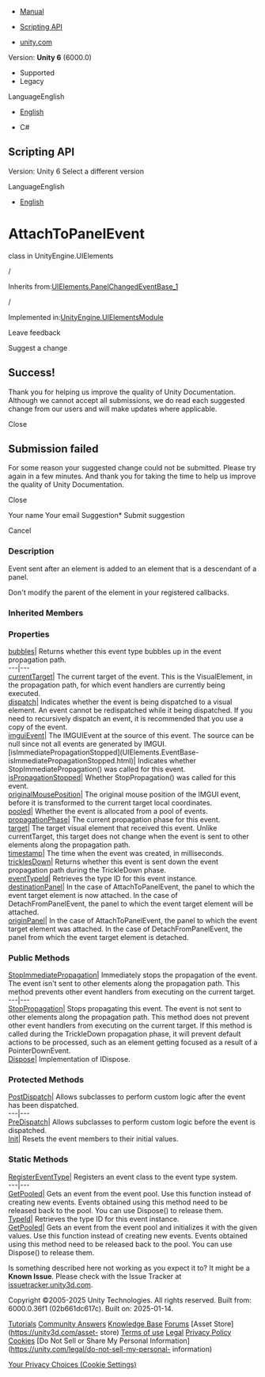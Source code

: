 [ ]()

  * [Manual](../Manual/index.html)
  * [Scripting API](../ScriptReference/index.html)

  * [unity.com](https://unity.com/)

Version: **Unity 6** (6000.0)

  * Supported
  * Legacy

LanguageEnglish

  * [English]()

  * C#

[ ](https://docs.unity3d.com)

## Scripting API

Version: Unity 6 Select a different version

LanguageEnglish

  * [English]()

# AttachToPanelEvent

class in UnityEngine.UIElements

/

Inherits
from:[UIElements.PanelChangedEventBase_1](UIElements.PanelChangedEventBase_1.html)

/

Implemented
in:[UnityEngine.UIElementsModule](UnityEngine.UIElementsModule.html)

Leave feedback

Suggest a change

## Success!

Thank you for helping us improve the quality of Unity Documentation. Although
we cannot accept all submissions, we do read each suggested change from our
users and will make updates where applicable.

Close

## Submission failed

For some reason your suggested change could not be submitted. Please <a>try
again</a> in a few minutes. And thank you for taking the time to help us
improve the quality of Unity Documentation.

Close

Your name Your email Suggestion* Submit suggestion

Cancel

[ ]()

### Description

Event sent after an element is added to an element that is a descendant of a
panel.

Don't modify the parent of the element in your registered callbacks.

### Inherited Members

### Properties

[bubbles](UIElements.EventBase-bubbles.html)|  Returns whether this event type
bubbles up in the event propagation path.  
---|---  
[currentTarget](UIElements.EventBase-currentTarget.html)|  The current target
of the event. This is the VisualElement, in the propagation path, for which
event handlers are currently being executed.  
[dispatch](UIElements.EventBase-dispatch.html)|  Indicates whether the event
is being dispatched to a visual element. An event cannot be redispatched while
it being dispatched. If you need to recursively dispatch an event, it is
recommended that you use a copy of the event.  
[imguiEvent](UIElements.EventBase-imguiEvent.html)|  The IMGUIEvent at the
source of this event. The source can be null since not all events are
generated by IMGUI.  
[isImmediatePropagationStopped](UIElements.EventBase-
isImmediatePropagationStopped.html)|  Indicates whether
StopImmediatePropagation() was called for this event.  
[isPropagationStopped](UIElements.EventBase-isPropagationStopped.html)|
Whether StopPropagation() was called for this event.  
[originalMousePosition](UIElements.EventBase-originalMousePosition.html)|  The
original mouse position of the IMGUI event, before it is transformed to the
current target local coordinates.  
[pooled](UIElements.EventBase-pooled.html)|  Whether the event is allocated
from a pool of events.  
[propagationPhase](UIElements.EventBase-propagationPhase.html)|  The current
propagation phase for this event.  
[target](UIElements.EventBase-target.html)|  The target visual element that
received this event. Unlike currentTarget, this target does not change when
the event is sent to other elements along the propagation path.  
[timestamp](UIElements.EventBase-timestamp.html)|  The time when the event was
created, in milliseconds.  
[tricklesDown](UIElements.EventBase-tricklesDown.html)|  Returns whether this
event is sent down the event propagation path during the TrickleDown phase.  
[eventTypeId](UIElements.EventBase_1-eventTypeId.html)|  Retrieves the type ID
for this event instance.  
[destinationPanel](UIElements.PanelChangedEventBase_1-destinationPanel.html)|
In the case of AttachToPanelEvent, the panel to which the event target element
is now attached. In the case of DetachFromPanelEvent, the panel to which the
event target element will be attached.  
[originPanel](UIElements.PanelChangedEventBase_1-originPanel.html)|  In the
case of AttachToPanelEvent, the panel to which the event target element was
attached. In the case of DetachFromPanelEvent, the panel from which the event
target element is detached.  
  
### Public Methods

[StopImmediatePropagation](UIElements.EventBase.StopImmediatePropagation.html)|
Immediately stops the propagation of the event. The event isn't sent to other
elements along the propagation path. This method prevents other event handlers
from executing on the current target.  
---|---  
[StopPropagation](UIElements.EventBase.StopPropagation.html)|  Stops
propagating this event. The event is not sent to other elements along the
propagation path. This method does not prevent other event handlers from
executing on the current target. If this method is called during the
TrickleDown propagation phase, it will prevent default actions to be
processed, such as an element getting focused as a result of a
PointerDownEvent.  
[Dispose](UIElements.EventBase_1.Dispose.html)|  Implementation of IDispose.  
  
### Protected Methods

[PostDispatch](UIElements.EventBase.PostDispatch.html)|  Allows subclasses to
perform custom logic after the event has been dispatched.  
---|---  
[PreDispatch](UIElements.EventBase.PreDispatch.html)|  Allows subclasses to
perform custom logic before the event is dispatched.  
[Init](UIElements.PanelChangedEventBase_1.Init.html)|  Resets the event
members to their initial values.  
  
### Static Methods

[RegisterEventType](UIElements.EventBase.RegisterEventType.html)|  Registers
an event class to the event type system.  
---|---  
[GetPooled](UIElements.EventBase_1.GetPooled.html)|  Gets an event from the
event pool. Use this function instead of creating new events. Events obtained
using this method need to be released back to the pool. You can use Dispose()
to release them.  
[TypeId](UIElements.EventBase_1.TypeId.html)|  Retrieves the type ID for this
event instance.  
[GetPooled](UIElements.PanelChangedEventBase_1.GetPooled.html)|  Gets an event
from the event pool and initializes it with the given values. Use this
function instead of creating new events. Events obtained using this method
need to be released back to the pool. You can use Dispose() to release them.  
  
Is something described here not working as you expect it to? It might be a
**Known Issue**. Please check with the Issue Tracker at
[issuetracker.unity3d.com](https://issuetracker.unity3d.com).

Copyright ©2005-2025 Unity Technologies. All rights reserved. Built from:
6000.0.36f1 (02b661dc617c). Built on: 2025-01-14.

[Tutorials](https://unity3d.com/learn) [Community
Answers](https://answers.unity3d.com) [Knowledge
Base](https://support.unity3d.com/hc/en-us)
[Forums](https://forum.unity3d.com) [Asset Store](https://unity3d.com/asset-
store) [Terms of use](https://docs.unity3d.com/Manual/TermsOfUse.html)
[Legal](https://unity.com/legal) [Privacy
Policy](https://unity.com/legal/privacy-policy)
[Cookies](https://unity.com/legal/cookie-policy) [Do Not Sell or Share My
Personal Information](https://unity.com/legal/do-not-sell-my-personal-
information)

[Your Privacy Choices (Cookie Settings)](javascript:void\(0\);)

